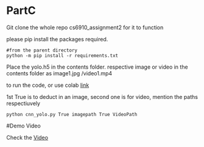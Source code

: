 # PartC

Git clone the whole repo cs6910_assignment2 for it to function

please pip install the packages required.

```
#from the parent directory
python -m pip install -r requirements.txt
```


Place the yolo.h5 in the contents folder.
respective image or video in the contents folder as image1.jpg /video1.mp4

to run the code, or use colab [link](https://colab.research.google.com/drive/1jlsvAcwRQTUcTiI19qSwBOCktrpWNrYg) 

1st True is to deduct in an image, second one is for video, mention the paths respectiuvely
```
python cnn_yolo.py True imagepath True VideoPath
```


#Demo Video

Check the [Video](https://drive.google.com/file/d/1nTP6TKY2JUKomzlMlK3w1yg2nRXixkhc/view?usp=sharing)
